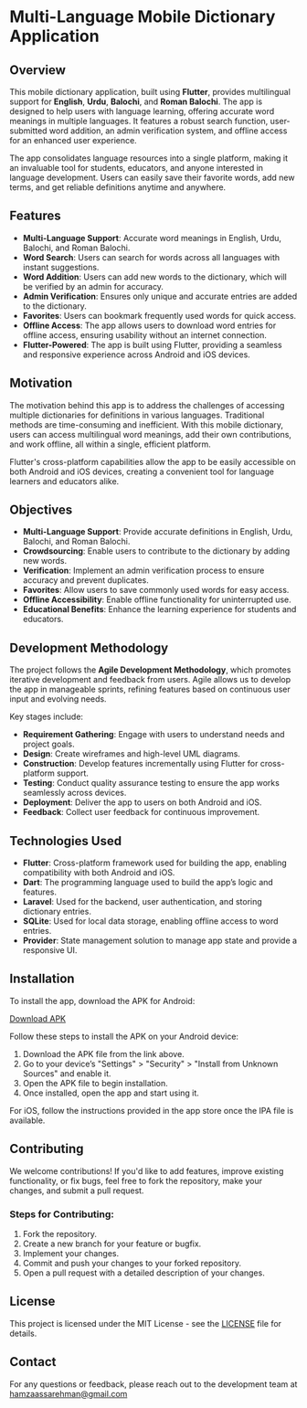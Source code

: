 # Multi-Language Mobile Dictionary Application

## Overview

This mobile dictionary application, built using **Flutter**, provides multilingual support for **English**, **Urdu**, **Balochi**, and **Roman Balochi**. The app is designed to help users with language learning, offering accurate word meanings in multiple languages. It features a robust search function, user-submitted word addition, an admin verification system, and offline access for an enhanced user experience.

The app consolidates language resources into a single platform, making it an invaluable tool for students, educators, and anyone interested in language development. Users can easily save their favorite words, add new terms, and get reliable definitions anytime and anywhere.

## Features

- **Multi-Language Support**: Accurate word meanings in English, Urdu, Balochi, and Roman Balochi.
- **Word Search**: Users can search for words across all languages with instant suggestions.
- **Word Addition**: Users can add new words to the dictionary, which will be verified by an admin for accuracy.
- **Admin Verification**: Ensures only unique and accurate entries are added to the dictionary.
- **Favorites**: Users can bookmark frequently used words for quick access.
- **Offline Access**: The app allows users to download word entries for offline access, ensuring usability without an internet connection.
- **Flutter-Powered**: The app is built using Flutter, providing a seamless and responsive experience across Android and iOS devices.

## Motivation

The motivation behind this app is to address the challenges of accessing multiple dictionaries for definitions in various languages. Traditional methods are time-consuming and inefficient. With this mobile dictionary, users can access multilingual word meanings, add their own contributions, and work offline, all within a single, efficient platform.

Flutter's cross-platform capabilities allow the app to be easily accessible on both Android and iOS devices, creating a convenient tool for language learners and educators alike.

## Objectives

- **Multi-Language Support**: Provide accurate definitions in English, Urdu, Balochi, and Roman Balochi.
- **Crowdsourcing**: Enable users to contribute to the dictionary by adding new words.
- **Verification**: Implement an admin verification process to ensure accuracy and prevent duplicates.
- **Favorites**: Allow users to save commonly used words for easy access.
- **Offline Accessibility**: Enable offline functionality for uninterrupted use.
- **Educational Benefits**: Enhance the learning experience for students and educators.

## Development Methodology

The project follows the **Agile Development Methodology**, which promotes iterative development and feedback from users. Agile allows us to develop the app in manageable sprints, refining features based on continuous user input and evolving needs.

Key stages include:
- **Requirement Gathering**: Engage with users to understand needs and project goals.
- **Design**: Create wireframes and high-level UML diagrams.
- **Construction**: Develop features incrementally using Flutter for cross-platform support.
- **Testing**: Conduct quality assurance testing to ensure the app works seamlessly across devices.
- **Deployment**: Deliver the app to users on both Android and iOS.
- **Feedback**: Collect user feedback for continuous improvement.

## Technologies Used

- **Flutter**: Cross-platform framework used for building the app, enabling compatibility with both Android and iOS.
- **Dart**: The programming language used to build the app’s logic and features.
- **Laravel**: Used for the backend, user authentication, and storing dictionary entries.
- **SQLite**: Used for local data storage, enabling offline access to word entries.
- **Provider**: State management solution to manage app state and provide a responsive UI.

## Installation

To install the app, download the APK for Android:

[Download APK](https://github.com/HamzaAssa/rasaank_labzbalad/tree/main/apk/rasaank_labzbalad.apk)  

Follow these steps to install the APK on your Android device:

1. Download the APK file from the link above.
2. Go to your device’s "Settings" > "Security" > "Install from Unknown Sources" and enable it.
3. Open the APK file to begin installation.
4. Once installed, open the app and start using it.

For iOS, follow the instructions provided in the app store once the IPA file is available.

## Contributing

We welcome contributions! If you'd like to add features, improve existing functionality, or fix bugs, feel free to fork the repository, make your changes, and submit a pull request.

### Steps for Contributing:

1. Fork the repository.
2. Create a new branch for your feature or bugfix.
3. Implement your changes.
4. Commit and push your changes to your forked repository.
5. Open a pull request with a detailed description of your changes.

## License

This project is licensed under the MIT License - see the [LICENSE](./LICENSE) file for details.

## Contact

For any questions or feedback, please reach out to the development team at <a href="mailto:hamzaassarehman\@gmail.com">hamzaassarehman\@gmail.com</a>
